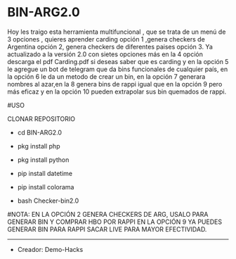 # BIN-ARG2.0
Hoy les traigo esta herramienta multifuncional , que se trata de un menú de 3 opciones , quieres aprender carding opción 1 ,genera checkers de Argentina opción 2, genera checkers de diferentes paises opción 3.
Ya actualizado a la versión 2.0 con sietes opciones más en la 4 opción descarga el pdf Carding.pdf si deseas saber que es carding y en la opción 5 le agregue un bot de telegram que da bins funcionales de cualquier país, en la opción 6 le da un metodo de crear un bin, en la opción 7 generara nombres al azar,en la 8 genera bins de rappi igual que en la opción 9 pero más eficaz y en la opción 10 pueden extrapolar sus bin quemados de rappi.

#USO 

CLONAR REPOSITORIO

- cd BIN-ARG2.0

- pkg install php

- pkg install python

- pip install datetime

- pip install colorama

- bash Checker-bin2.0

#NOTA: EN LA OPCIÓN 2 GENERA CHECKERS DE ARG, USALO PARA GENERAR BIN Y COMPRAR HBO POR RAPPI
EN LA OPCIÓN 9 YA PUEDES GENERAR BIN PARA RAPPI SACAR LIVE PARA MAYOR EFECTIVIDAD.

*****

- Creador: Demo-Hacks
